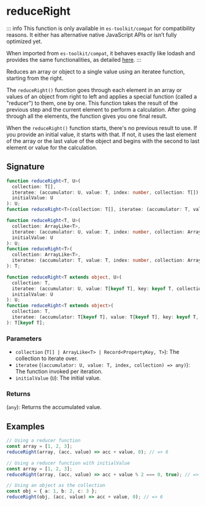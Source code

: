 # reduceRight

::: info
This function is only available in `es-toolkit/compat` for compatibility reasons. It either has alternative native JavaScript APIs or isn’t fully optimized yet.

When imported from `es-toolkit/compat`, it behaves exactly like lodash and provides the same functionalities, as detailed [here](../../../compatibility.md).
:::

Reduces an array or object to a single value using an iteratee function, starting from the right.

The `reduceRight()` function goes through each element in an array or values of an object from right to left and applies a special function (called a "reducer") to them, one by one.
This function takes the result of the previous step and the current element to perform a calculation.
After going through all the elements, the function gives you one final result.

When the `reduceRight()` function starts, there's no previous result to use.
If you provide an initial value, it starts with that.
If not, it uses the last element of the array or the last value of the object and begins with the second to last element or value for the calculation.

## Signature

```typescript
function reduceRight<T, U>(
  collection: T[],
  iteratee: (accumulator: U, value: T, index: number, collection: T[]) => U,
  initialValue: U
): U;
function reduceRight<T>(collection: T[], iteratee: (accumulator: T, value: T, index: number, collection: T[]) => T): T;

function reduceRight<T, U>(
  collection: ArrayLike<T>,
  iteratee: (accumulator: U, value: T, index: number, collection: ArrayLike<T>) => U,
  initialValue: U
): U;
function reduceRight<T>(
  collection: ArrayLike<T>,
  iteratee: (accumulator: T, value: T, index: number, collection: ArrayLike<T>) => T
): T;

function reduceRight<T extends object, U>(
  collection: T,
  iteratee: (accumulator: U, value: T[keyof T], key: keyof T, collection: T) => U,
  initialValue: U
): U;
function reduceRight<T extends object>(
  collection: T,
  iteratee: (accumulator: T[keyof T], value: T[keyof T], key: keyof T, collection: T) => T[keyof T]
): T[keyof T];
```

### Parameters

- `collection` (`T[] | ArrayLike<T> | Record<PropertyKey, T>`): The collection to iterate over.
- `iteratee` (`(accumulator: U, value: T, index, collection) => any)`): The function invoked per iteration.
- `initialValue` (`U`): The initial value.

### Returns

(`any`): Returns the accumulated value.

## Examples

```typescript
// Using a reducer function
const array = [1, 2, 3];
reduceRight(array, (acc, value) => acc + value, 0); // => 6

// Using a reducer function with initialValue
const array = [1, 2, 3];
reduceRight(array, (acc, value) => acc + value % 2 === 0, true); // => false

// Using an object as the collection
const obj = { a: 1, b: 2, c: 3 };
reduceRight(obj, (acc, value) => acc + value, 0); // => 6
```
